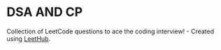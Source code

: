 # DSA AND CP
Collection of LeetCode questions to ace the coding interview! - Created using [LeetHub](https://github.com/QasimWani/LeetHub).
